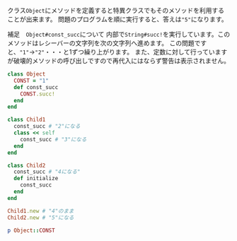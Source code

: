クラス`Object`にメソッドを定義すると特異クラスでもそのメソッドを利用することが出来ます。
問題のプログラムを順に実行すると、答えは`"5"`になります。

補足　`Object#const_succ`について
内部で`String#succ!`を実行しています。このメソッドはレシーバーの文字列を次の文字列へ進めます。
この問題ですと、`"1"`→`"2"`・・・と1ずつ繰り上がります。
また、定数に対して行っていますが破壊的メソッドの呼び出しですので再代入にはならず警告は表示されません。

```ruby
class Object
  CONST = "1"
  def const_succ
    CONST.succ!
  end
end

class Child1
  const_succ # "2"になる
  class << self
    const_succ # "3"になる
  end
end

class Child2
  const_succ # "4になる"
  def initialize
    const_succ
  end
end

Child1.new # "4"のまま
Child2.new # "5"になる

p Object::CONST
```
